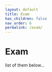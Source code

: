 ```yaml
---
layout: default
title: Exam
has_children: false
nav_order: 6
permalink: /exam/
---
```


<h1>Exam</h1>

list of them below...